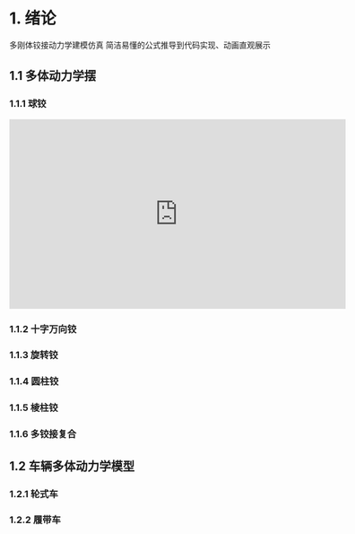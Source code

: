 # 1. 绪论
多刚体铰接动力学建模仿真
简洁易懂的公式推导到代码实现、动画直观展示
## 1.1 多体动力学摆
### 1.1.1 球铰

<iframe style='width: 600px;height: 338px' frameborder='no' allowfullscreen mozallowfullscreen webkitallowfullscreen src='https://player.bilibili.com/player.html?bvid=BV1X54y1f7QW&autoplay=0'></iframe>

### 1.1.2 十字万向铰



### 1.1.3 旋转铰

### 1.1.4 圆柱铰

### 1.1.5 棱柱铰

### 1.1.6 多铰接复合

## 1.2 车辆多体动力学模型

### 1.2.1 轮式车 

### 1.2.2 履带车
